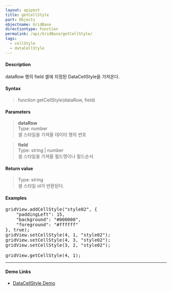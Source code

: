 ```yaml
---
layout: apipost
title: getCellStyle
part: Objects
objectname: GridBase
directiontype: Function
permalink: /api/GridBase/getCellStyle/
tags:
  - cellStyle
  - dataCellStyle
---
```



#### Description

 dataRow 행의 field 셀에 지정된 DataCellStyle을 가져온다.   

#### Syntax

> function getCellStyle(dataRow, field)  

#### Parameters

> **dataRow**  
> Type: number  
> 셀 스타일을 가져올 데이터 행의 번호  

> **field**  
> Type: string \| number  
> 셀 스타일을 가져올 필드명이나 필드순서  

#### Return value

> Type: string  
> 셀 스타일 id가 반환된다.  

#### Examples 

<pre class="prettyprint">
gridView.addCellStyle("style02", {
    "paddingLeft": 15,
    "background": "#000000",
    "foreground": "#ffffff"
}, true);
gridView.setCellStyle(4, 1, "style02");
gridView.setCellStyle(4, 3, "style02");
gridView.setCellStyle(3, 2, "style02");

gridView.getCellStyle(4, 1);
</pre>

---

#### Demo Links

* [DataCellStyle Demo](http://demo.realgrid.com/Demo/DataCellStyleConcept)